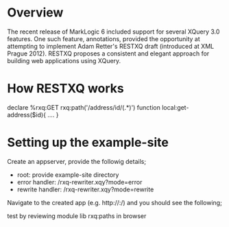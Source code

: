 # Overview

The recent release of MarkLogic 6 included support for several XQuery 3.0 features. One such feature, annotations, provided the opportunity at attempting to implement Adam Retter's RESTXQ draft (introduced at XML Prague 2012). RESTXQ proposes a consistent and elegant approach for building web applications using XQuery.


# How RESTXQ works

declare %rxq:GET rxq:path('/address/id/(.*)') function local:get-address($id){ .... }

# Setting up the example-site

Create an appserver, provide the followig details;

* root: provide example-site directory
* error handler: /rxq-rewriter.xqy?mode=error
* rewrite handler: /rxq-rewriter.xqy?mode=rewrite

Navigate to the created app (e.g. http://<host>:<port>/) and you should see the following;

 test by reviewing module lib rxq:paths in browser

 

 
